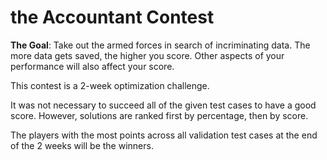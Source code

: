 # the Accountant Contest

<b>The Goal</b>: Take out the armed forces in search of incriminating data. The more data gets saved, the higher you score. Other aspects of your performance will also affect your score.

This contest is a 2-week optimization challenge.

It was not necessary to succeed all of the given test cases to have a good score. However, solutions are ranked first by percentage, then by score.

The players with the most points across all validation test cases at the end of the 2 weeks will be the winners.
